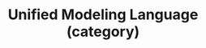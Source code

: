 ---
layout: category
title: Unified Modeling Language (category)
article: true
resource: true
categoryPage: UML
---